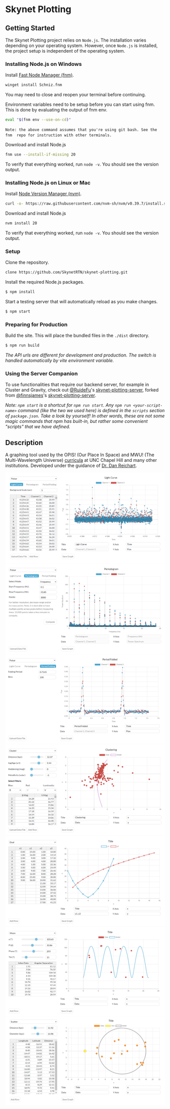 # Skynet Plotting

## Getting Started
The Skynet Plotting project relies on `Node.js`. The installation varies
depending on your operating system. However, once `Node.js` is installed,
the project setup is independent of the operating system.

### Installing Node.js on Windows
Install [Fast Node Manager (fnm)](https://github.com/Schniz/fnm).
```bash
winget install Schniz.fnm
```

You may need to close and reopen your terminal before continuing.

Environment variables need to be setup before you can start using fnm. 
This is done by evaluating the output of fnm env.
```bash
eval "$(fnm env --use-on-cd)"
```
`Note: the above command assumes that you're using git bash. See the fnm 
repo for instruction with other terminals.`

Download and install Node.js
```bash
fnm use --install-if-missing 20
```

To verify that everything worked, run `node -v`. You should see the
version output.

### Installing Node.js on Linux or Mac
Install [Node Version Manager (nvm)](https://github.com/nvm-sh/nvm).
```bash
curl -o- https://raw.githubusercontent.com/nvm-sh/nvm/v0.39.7/install.sh | bash
```

Download and install Node.js
```bash
nvm install 20
```

To verify that everything worked, run `node -v`. You should see the
version output.

### Setup
Clone the repository.

```bash
clone https://github.com/SkynetRTN/skynet-plotting.git
```
Install the required Node.js packages.
```bash
$ npm install
```

Start a testing server that will automatically reload as you make changes.
```bash
$ npm start
```

### Preparing for Production
Build the site. This will place the bundled files in the `./dist` directory.
```bash
$ npm run build
```

_The API urls are different for development and production. The switch is handled automatically by vite environment variable._

### Using the Server Companion
To use functionalities that require our backend server, for example in Cluster and Gravity, check out [@RuideFu](https://github.com/RuideFu)'s [skynet-plotting-server](https://github.com/UNC-Skynet/skynet-plotting-server), forked from [@finnsjames](https://github.com/finnsjames)'s [skynet-plotting-server](https://github.com/finnsjames/skynet-plotting-server).

*Note: `npm start` is a shortcut for `npm run start`. Any `npm run <your-script-name>` command (like the two we used here) is defined in the `scripts` section of `package.json`. Take a look by yourself! In other words, these are not some magic commands that npm has built-in, but rather some convenient "scripts" that we have defined.*

## Description
A graphing tool used by the OPIS! (Our Place In Space) and MWU! (The Multi-Wavelength Universe) [curricula](https://www.danreichart.com/curricula) at UNC Chapel Hill and many other institutions. Developed under the guidance of [Dr. Dan Reichart](https://www.danreichart.com/news).

![Light Curve](./pics/light-curve.png)
![Periodogram](./pics/periodogram.png)
![Period Folding](./pics/period-folding.png)
![Clustering](./pics/clustering.png)
![Dual](./pics/dual.png)
![Moon](./pics/moon.png)
![Scatter](./pics/scatter.png)
